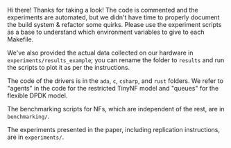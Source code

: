 Hi there! Thanks for taking a look!
The code is commented and the experiments are automated, but we didn't have time to properly document the build system & refactor some quirks.
Please use the experiment scripts as a base to understand which environment variables to give to each Makefile.

We've also provided the actual data collected on our hardware in `experiments/results_example`; you can rename the folder to `results` and run the scripts to plot it as per the instructions.

The code of the drivers is in the `ada`, `c`, `csharp`, and `rust` folders.
We refer to "agents" in the code for the restricted TinyNF model and "queues" for the flexible DPDK model.

The benchmarking scripts for NFs, which are independent of the rest, are in `benchmarking/`.

The experiments presented in the paper, including replication instructions, are in `experiments/`.
